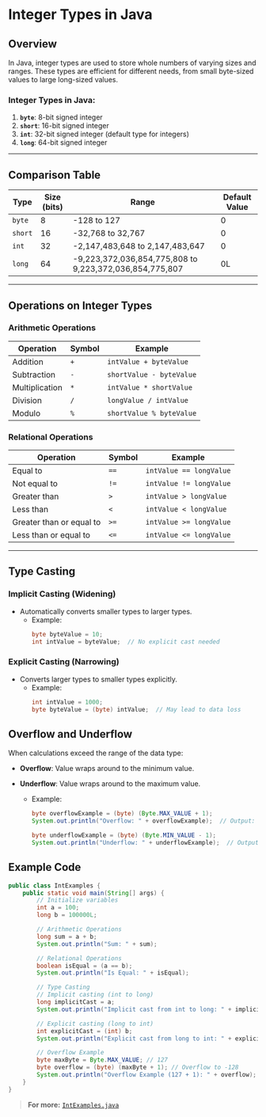 # Integer Types in Java

## Overview
In Java, integer types are used to store whole numbers of varying sizes and ranges. These types are efficient for different needs, from small byte-sized values to large long-sized values.

### Integer Types in Java:
1. **`byte`**: 8-bit signed integer
2. **`short`**: 16-bit signed integer
3. **`int`**: 32-bit signed integer (default type for integers)
4. **`long`**: 64-bit signed integer

---

## Comparison Table

| **Type**   | **Size (bits)** | **Range**                               | **Default Value** |
|------------|-----------------|-----------------------------------------|-------------------|
| `byte`     | 8              | -128 to 127                             | 0                 |
| `short`    | 16             | -32,768 to 32,767                       | 0                 |
| `int`      | 32             | -2,147,483,648 to 2,147,483,647         | 0                 |
| `long`     | 64             | -9,223,372,036,854,775,808 to 9,223,372,036,854,775,807 | 0L                |

---

## Operations on Integer Types

### **Arithmetic Operations**
| **Operation**  | **Symbol** | **Example**             |
|-----------------|------------|-------------------------|
| Addition        | `+`        | `intValue + byteValue` |
| Subtraction     | `-`        | `shortValue - byteValue` |
| Multiplication  | `*`        | `intValue * shortValue` |
| Division        | `/`        | `longValue / intValue` |
| Modulo          | `%`        | `shortValue % byteValue` |

### **Relational Operations**
| **Operation**       | **Symbol** | **Example**               |
|----------------------|------------|---------------------------|
| Equal to            | `==`       | `intValue == longValue`   |
| Not equal to        | `!=`       | `intValue != longValue`   |
| Greater than        | `>`        | `intValue > longValue`    |
| Less than           | `<`        | `intValue < longValue`    |
| Greater than or equal to | `>=` | `intValue >= longValue`   |
| Less than or equal to   | `<=` | `intValue <= longValue`   |

---

## Type Casting

### **Implicit Casting** (Widening)
- Automatically converts smaller types to larger types.
    - Example: 
        ```java
        byte byteValue = 10;
        int intValue = byteValue;  // No explicit cast needed
        ```
### **Explicit  Casting** (Narrowing)
- Converts larger types to smaller types explicitly.
    - Example: 
        ```java
        int intValue = 1000;
        byte byteValue = (byte) intValue;  // May lead to data loss
        ```

## Overflow and Underflow
When calculations exceed the range of the data type:

- **Overflow**: Value wraps around to the minimum value.
- **Underflow**: Value wraps around to the maximum value.

    - Example:
        ```java
        byte overflowExample = (byte) (Byte.MAX_VALUE + 1);
        System.out.println("Overflow: " + overflowExample);  // Output: -128

        byte underflowExample = (byte) (Byte.MIN_VALUE - 1);
        System.out.println("Underflow: " + underflowExample);  // Output: 127
        ``` 


## Example Code 
```java
public class IntExamples {
    public static void main(String[] args) {
        // Initialize variables
        int a = 100;
        long b = 100000L;

        // Arithmetic Operations
        long sum = a + b;
        System.out.println("Sum: " + sum);

        // Relational Operations
        boolean isEqual = (a == b);
        System.out.println("Is Equal: " + isEqual);

        // Type Casting
        // Implicit casting (int to long)
        long implicitCast = a;
        System.out.println("Implicit cast from int to long: " + implicitCast);

        // Explicit casting (long to int)
        int explicitCast = (int) b;
        System.out.println("Explicit cast from long to int: " + explicitCast);

        // Overflow Example
        byte maxByte = Byte.MAX_VALUE; // 127
        byte overflow = (byte) (maxByte + 1); // Overflow to -128
        System.out.println("Overflow Example (127 + 1): " + overflow);
    }
}
```

> **For more:** [`IntExamples.java`](./IntExamples.java)
